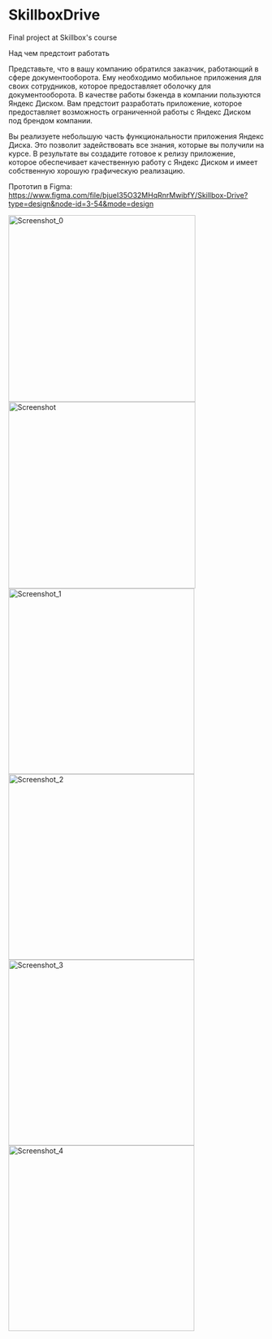 # SkillboxDrive
Final project at Skillbox's course

Над чем предстоит работать

Представьте, что в вашу компанию обратился заказчик, работающий в сфере документооборота. Ему необходимо мобильное приложения для своих сотрудников, которое предоставляет оболочку для документооборота. В качестве работы бэкенда в компании пользуются Яндекс Диском. Вам предстоит разработать приложение, которое предоставляет возможность ограниченной работы с Яндекс Диском под брендом компании.

Вы реализуете небольшую часть функциональности приложения Яндекс Диска. Это позволит задействовать все знания, которые вы получили на курсе. В результате вы создадите готовое к релизу приложение, которое обеспечивает качественную работу с Яндекс Диском и имеет собственную хорошую графическую реализацию.

Прототип в Figma: https://www.figma.com/file/bjueI35O32MHqRnrMwibfY/Skillbox-Drive?type=design&node-id=3-54&mode=design

<img width="368" alt="Screenshot_0" src="https://github.com/ruslan-shigapov/SkillboxDrive/assets/104629658/ca69c27e-b8fb-4280-94f6-cc21dffcc013">

<img width="368" alt="Screenshot" src="https://github.com/ruslan-shigapov/SkillboxDrive/assets/104629658/d075f9e6-18ff-4500-b6ad-b913847c0628">

<img width="366" alt="Screenshot_1" src="https://github.com/ruslan-shigapov/SkillboxDrive/assets/104629658/82e233e7-9a84-44f7-9e45-5eb9aa2b13ee">

<img width="366" alt="Screenshot_2" src="https://github.com/ruslan-shigapov/SkillboxDrive/assets/104629658/81e65649-42f4-478e-86b0-03dbb896d4a7">

<img width="366" alt="Screenshot_3" src="https://github.com/ruslan-shigapov/SkillboxDrive/assets/104629658/c00ed115-ab0b-4d1f-8c60-474c011fc273">

<img width="366" alt="Screenshot_4" src="https://github.com/ruslan-shigapov/SkillboxDrive/assets/104629658/1b1c7534-8a7b-4eb7-8037-4f2c3bc66a7f">
